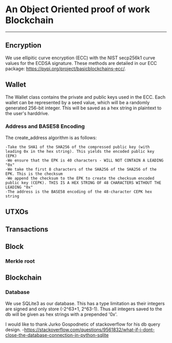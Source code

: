 # An Object Oriented proof of work Blockchain

---

## Encryption

We use ellipitic curve encryption (ECC) with the NIST secp256k1 curve values for the ECDSA signature. These methods are detailed in our ECC package: https://pypi.org/project/basicblockchains-ecc/.


## Wallet
The Wallet class contains the private and public keys used in the ECC. Each wallet can be represented by a seed value, which will be a randomly generated 256-bit integer.
This will be saved as a hex string in plaintext to the user's harddrive. 


### Address and BASE58 Encoding

The create_address algorithm is as follows:

    -Take the SHA1 of the SHA256 of the compressed public key (with leading 0x in the hex string). This yields the encoded public key (EPK)
    -We ensure that the EPK is 40 characters - WILL NOT CONTAIN A LEADING "0x"
    -We take the first 8 characters of the SHA256 of the SHA256 of the EPK. This is the checksum
    -We append the checksum to the EPK to create the checksum encoded public key (CEPK). THIS IS A HEX STRING OF 48 CHARACTERS WITHOUT THE LEADING "0x"
    -The address is the BASE58 encoding of the 48-character CEPK hex string

## UTXOs

## Transactions

## Block

### Merkle root

## Blockchain

### Database

We use SQLite3 as our database. This has a type limitation as their integers are signed and only store (-2^63+1,
2^63-1). Thus all integers saved to the db will be given as hex strings with a prepended '0x'.

I would like to thank Jurko Gospodnetic of stackoverflow for his db query design.
-https://stackoverflow.com/questions/9561832/what-if-i-dont-close-the-database-connection-in-python-sqlite